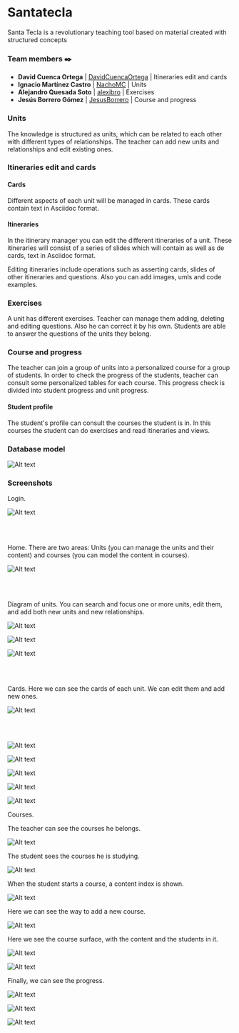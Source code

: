# Santatecla
Santa Tecla is a revolutionary teaching tool based on material created with structured concepts

### Team members ✒️


* **David Cuenca Ortega**     | [DavidCuencaOrtega](https://github.com/DavidCuencaOrtega) | Itineraries edit and cards
* **Ignacio Martínez Castro** | [NachoMC](https://github.com/NachoMC) | Units
* **Alejandro Quesada Soto**  | [alexibro](https://github.com/alexibro) | Exercises
* **Jesús Borrero Gómez**     | [JesusBorrero](https://github.com/JesusBorrero) | Course and progress

### Units
The knowledge is structured as units, which can be related to each other with different types of relationships. The teacher can add new units and relationships and edit existing ones.

### Itineraries edit and cards
#### Cards
Different aspects of each unit will be managed in cards. These cards contain text in Asciidoc format.

#### Itineraries
In the itinerary manager you can edit the different itineraries of a unit. These itineraries will consist of a series of slides which will contain as well as de cards, text in Asciidoc format.

Editing itineraries include operations such as asserting cards, slides of other itineraries and questions. Also you can add images, umls and code examples.

### Exercises

A unit has different exercises. Teacher can manage them adding, deleting and editing questions. Also he can correct it by his own.
Students are able to answer the questions of the units they belong.

### Course and progress

The teacher can join a group of units into a personalized course for a group of students. In order to check the progress of the students, teacher can consult some personalized tables for each course. This progress check is divided into student progress and unit progress.

#### Student profile

The student's profile can consult the courses the student is in. In this courses the student can do exercises and read itineraries and views.

### Database model

![Alt text](https://github.com/codeurjc/santatecla/blob/master/resources/DBModel6.png)

### Screenshots

Login.

![Alt text](https://github.com/codeurjc/santatecla/blob/master/resources/0.login.PNG)

<br/>
<br/>

Home. There are two areas: Units (you can manage the units and their content) and courses (you can model the content in courses).

![Alt text](https://github.com/codeurjc/santatecla/blob/master/resources/1.profesor.PNG)

<br/>
<br/>

Diagram of units. You can search and focus one or more units, edit them, and add both new units and new relationships.

![Alt text](https://github.com/codeurjc/santatecla/blob/master/resources/2.profesor.PNG)

![Alt text](https://github.com/codeurjc/santatecla/blob/master/resources/3.profesor.png)

![Alt text](https://github.com/codeurjc/santatecla/blob/master/resources/4.profesor.PNG)

<br/>
<br/>

Cards. Here we can see the cards of each unit. We can edit them and add new ones.

![Alt text](https://github.com/codeurjc/santatecla/blob/master/resources/5.profesor.PNG)

<br/>
<br/>

![Alt text](https://github.com/codeurjc/santatecla/blob/master/resources/lessonsList.PNG)

![Alt text](https://github.com/codeurjc/santatecla/blob/master/resources/lessoneditor.PNG)

![Alt text](https://github.com/codeurjc/santatecla/blob/master/resources/lessonView.PNG)

![Alt text](https://github.com/codeurjc/santatecla/blob/master/resources/modulesList.PNG)

![Alt text](https://github.com/codeurjc/santatecla/blob/master/resources/moduleEditor.PNG)

Courses.

The teacher can see the courses he belongs.

![Alt text](https://github.com/codeurjc/santatecla/blob/master/resources/coursesList.PNG)

The student sees the courses he is studying.

![Alt text](https://github.com/codeurjc/santatecla/blob/master/resources/studentCourses.PNG)

When the student starts a course, a content index is shown.

![Alt text](https://github.com/codeurjc/santatecla/blob/master/resources/curso.PNG)

Here we can see the way to add a new course.

![Alt text](https://github.com/codeurjc/santatecla/blob/master/resources/teacherAddCourse.PNG)

Here we see the course surface, with the content and the students in it.

![Alt text](https://github.com/codeurjc/santatecla/blob/master/resources/courseContent.PNG)

![Alt text](https://github.com/codeurjc/santatecla/blob/master/resources/courseStudents.PNG)

Finally, we can see the progress.

![Alt text](https://github.com/codeurjc/santatecla/blob/master/resources/itineraryProgress.PNG)

![Alt text](https://github.com/codeurjc/santatecla/blob/master/resources/classProgress.PNG)

![Alt text](https://github.com/codeurjc/santatecla/blob/master/resources/questionsList.PNG)








